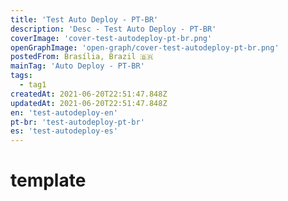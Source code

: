 ```yaml
---
title: 'Test Auto Deploy - PT-BR'
description: 'Desc - Test Auto Deploy - PT-BR'
coverImage: 'cover-test-autodeploy-pt-br.png'
openGraphImage: 'open-graph/cover-test-autodeploy-pt-br.png'
postedFrom: Brasília, Brazil 🇧🇷
mainTag: 'Auto Deploy - PT-BR'
tags:
  - tag1
createdAt: 2021-06-20T22:51:47.848Z
updatedAt: 2021-06-20T22:51:47.848Z
en: 'test-autodeploy-en'
pt-br: 'test-autodeploy-pt-br'
es: 'test-autodeploy-es'
---
```


# template
